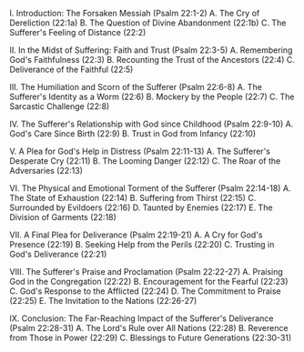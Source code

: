 I. Introduction: The Forsaken Messiah (Psalm 22:1-2)
   A. The Cry of Dereliction (22:1a)
   B. The Question of Divine Abandonment (22:1b)
   C. The Sufferer's Feeling of Distance (22:2)

II. In the Midst of Suffering: Faith and Trust (Psalm 22:3-5)
   A. Remembering God's Faithfulness (22:3)
   B. Recounting the Trust of the Ancestors (22:4)
   C. Deliverance of the Faithful (22:5)

III. The Humiliation and Scorn of the Sufferer (Psalm 22:6-8)
   A. The Sufferer's Identity as a Worm (22:6)
   B. Mockery by the People (22:7)
   C. The Sarcastic Challenge (22:8)

IV. The Sufferer's Relationship with God since Childhood (Psalm 22:9-10)
   A. God's Care Since Birth (22:9)
   B. Trust in God from Infancy (22:10)

V. A Plea for God's Help in Distress (Psalm 22:11-13)
   A. The Sufferer's Desperate Cry (22:11)
   B. The Looming Danger (22:12)
   C. The Roar of the Adversaries (22:13)

VI. The Physical and Emotional Torment of the Sufferer (Psalm 22:14-18)
   A. The State of Exhaustion (22:14)
   B. Suffering from Thirst (22:15)
   C. Surrounded by Evildoers (22:16)
   D. Taunted by Enemies (22:17)
   E. The Division of Garments (22:18)

VII. A Final Plea for Deliverance (Psalm 22:19-21)
   A. A Cry for God's Presence (22:19)
   B. Seeking Help from the Perils (22:20)
   C. Trusting in God's Deliverance (22:21)

VIII. The Sufferer's Praise and Proclamation (Psalm 22:22-27)
   A. Praising God in the Congregation (22:22)
   B. Encouragement for the Fearful (22:23)
   C. God's Response to the Afflicted (22:24)
   D. The Commitment to Praise (22:25)
   E. The Invitation to the Nations (22:26-27)

IX. Conclusion: The Far-Reaching Impact of the Sufferer's Deliverance (Psalm 22:28-31)
   A. The Lord's Rule over All Nations (22:28)
   B. Reverence from Those in Power (22:29)
   C. Blessings to Future Generations (22:30-31)